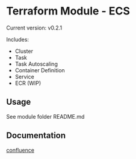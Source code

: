 # Terraform Module - ECS

Current version: v0.2.1

Includes:

* Cluster
* Task
* Task Autoscaling
* Container Definition
* Service
* ECR (WIP)

## Usage

See module folder README.md

## Documentation

[confluence](https://ohpendev.atlassian.net/wiki/spaces/CCE/pages/2062320795/Terraform+Modules)

